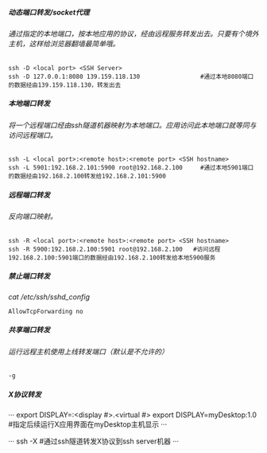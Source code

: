##### 动态端口转发/socket代理
###### 通过指定的本地端口，按本地应用的协议，经由远程服务转发出去。只要有个境外主机，这样给浏览器翻墙最简单哦。

```
ssh -D <local port> <SSH Server>
ssh -D 127.0.0.1:8080 139.159.118.130                 #通过本地8080端口的数据经由139.159.118.130，转发出去
```

##### 本地端口转发
###### 将一个远程端口经由ssh隧道机器映射为本地端口。应用访问此本地端口就等同与访问远程端口。

```
ssh -L <local port>:<remote host>:<remote port> <SSH hostname>
ssh -L 5901:192.168.2.101:5900 root@192.168.2.100     #通过本地5901端口的数据经由192.168.2.100转发给192.168.2.101:5900
```

##### 远程端口转发
###### 反向端口映射。
```
ssh -R <local port>:<remote host>:<remote port> <SSH hostname>
ssh -R 5900:192.168.2.100:5901 root@192.168.2.100   #访问远程192.168.2.100:5901端口的数据经由192.168.2.100转发给本地5900服务
```

##### 禁止端口转发

_cat /etc/ssh/sshd_config_

```
AllowTcpForwarding no
```

##### 共享端口转发
###### 运行远程主机使用上线转发端口（默认是不允许的）
```
-g
```

##### X协议转发
···
export DISPLAY=<X Server IP>:<display #>.<virtual #>
export DISPLAY=myDesktop:1.0                              #指定后续运行X应用界面在myDesktop主机显示
···

···
ssh -X <SSH Server>                                       #通过ssh隧道转发X协议到ssh server机器
···

